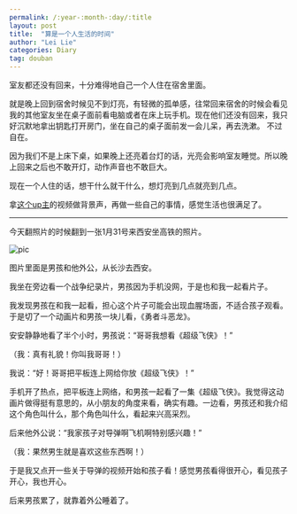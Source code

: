 ```yaml
---
permalink: /:year-:month-:day/:title
layout: post
title:  "算是一个人生活的时间"
author: "Lei Lie"
categories: Diary
tag: douban
---
```


室友都还没有回来，十分难得地自己一个人住在宿舍里面。

就是晚上回到宿舍时候见不到灯亮，有轻微的孤单感，往常回来宿舍的时候会看见我的其他室友坐在桌子面前看电脑或者在床上玩手机。现在他们还没有回来，我只好沉默地拿出钥匙打开房门，坐在自己的桌子面前发一会儿呆，再去洗漱。
不过自在。

因为我们不是上床下桌，如果晚上还亮着台灯的话，光亮会影响室友睡觉。所以晚上回来之后也不敢开灯，动作声音也不敢巨大。

现在一个人住的话，想干什么就干什么，想灯亮到几点就亮到几点。

拿[这个up主](https://space.bilibili.com/297059545/?spm_id_from=333.999.0.0)的视频做背景声，再做一些自己的事情，感觉生活也很满足了。

---

今天翻照片的时候翻到一张1月31号来西安坐高铁的照片。 

![pic](../../images/img-2023-02-06/1.webp)

图片里面是男孩和他外公，从长沙去西安。

我坐在旁边看一个战争纪录片，男孩因为手机没网，于是也和我一起看片子。

我发现男孩在和我一起看，担心这个片子可能会出现血腥场面，不适合孩子观看。于是切了一个动画片和男孩一块儿看，《勇者斗恶龙》。

安安静静地看了半个小时，男孩说：“哥哥我想看《超级飞侠》！”

（我：真有礼貌！你叫我哥哥！）

我说：“好！哥哥把平板连上网给你放《超级飞侠》！”

手机开了热点，把平板连上网络，和男孩一起看了一集《超级飞侠》。我觉得这动画片做得挺有意思的，从小朋友的角度来看，确实有趣。一边看，男孩还和我介绍这个角色叫什么，那个角色叫什么，看起来兴高采烈。

后来他外公说：“我家孩子对导弹啊飞机啊特别感兴趣！”

（我：果然男生就是喜欢这些东西啊！）

于是我又点开一些关于导弹的视频开始和孩子看！感觉男孩看得很开心，看见孩子开心，我也开心。

后来男孩累了，就靠着外公睡着了。
